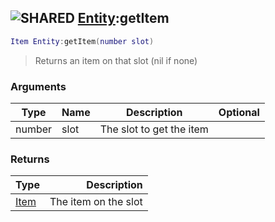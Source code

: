 ## ![](images/shared.png "SHARED") [Entity](entity_base):getItem

```lua
Item Entity:getItem(number slot)
```

> Returns an item on that slot (nil if none)

### Arguments

| Type   | Name | Description              | Optional |
| ------ | ---- | ------------------------ | -------: |
| number | slot | The slot to get the item |          |

### Returns

| Type              |          Description |
| ----------------- | -------------------: |
| [Item](item_base) | The item on the slot |
